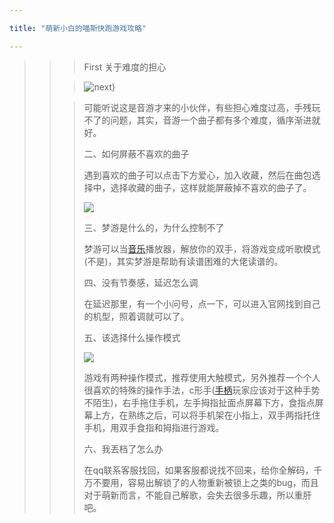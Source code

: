 ```yaml
---

title: "萌新小白的喵斯快跑游戏攻略"

---
```


> > >   First 关于难度的担心
> >
> > > ![next](https://i.loli.net/2021/10/22/bljO5uszigGNeCv.jpg))
> >
> > >   可能听说这是音游才来的小伙伴，有些担心难度过高，手残玩不了的问题，其实，音游一个曲子都有多个难度，循序渐进就好。
> > >
> > > 二、如何屏蔽不喜欢的曲子
> > >
> > > 遇到喜欢的曲子可以点击下方爱心，加入收藏，然后在曲包选择中，选择收藏的曲子，这样就能屏蔽掉不喜欢的曲子了。
> > >
> > > ![](https://i.loli.net/2021/10/22/2Yjzkn7Qr9vZtEN.png)
> > >
> > > 三、梦游是什么的，为什么控制不了
> > >
> > > 梦游可以当[音乐](https://www.9game.cn/topic/yinyuelei/)播放器，解放你的双手，将游戏变成听歌模式(不是)，其实梦游是帮助有读谱困难的大佬读谱的。
> > >
> > > 四、没有节奏感，延迟怎么调
> > >
> > > 在延迟那里，有一个小问号，点一下，可以进入官网找到自己的机型，照着调就可以了。
> > >
> > > 五、该选择什么操作模式
> > >
> > > ![](https://i.loli.net/2021/10/22/QJGgsUmyASa9CqK.png)
> > >
> > > 游戏有两种操作模式，推荐使用大触模式，另外推荐一个个人很喜欢的特殊的操作手法，c形手([手柄](https://www.9game.cn/topic/shoubingwan/)玩家应该对于这种手势不陌生)，右手拖住手机，左手拇指扯面点屏幕下方，食指点屏幕上方，在熟练之后，可以将手机架在小指上，双手两指托住手机，用双手食指和拇指进行游戏。
> > >
> > > 六、我丟档了怎么办
> > >
> > > 在qq联系客服找回，如果客服都说找不回来，给你全解码，千万不要用，容易出解锁了的人物重新被锁上之类的bug，而且对于萌新而言，不能自己解歌，会失去很多乐趣，所以重肝吧。
